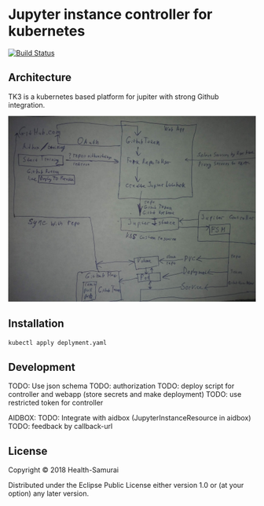 # Jupyter instance controller for kubernetes
[![Build Status](https://travis-ci.org/beda-software/tk3.svg?branch=master)](https://travis-ci.org/beda-software/tk3)



## Architecture

TK3 is a kubernetes based platform for jupiter with strong Github integration.

![schema](https://github.com/beda-software/tk3/blob/master/images/idea.jpg)

## Installation

```sh
kubectl apply deplyment.yaml
```

## Development

TODO: Use json schema
TODO: authorization
TODO: deploy script for controller and webapp (store secrets and make deployment)
TODO: use restricted token for controller

AIDBOX:
TODO: Integrate with aidbox (JupyterInstanceResource in aidbox)
TODO: feedback by callback-url

## License

Copyright © 2018 Health-Samurai

Distributed under the Eclipse Public License either version 1.0 or (at
your option) any later version.
